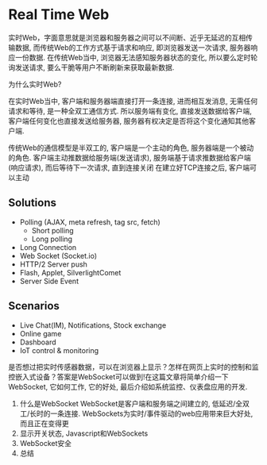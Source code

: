 # Real Time Web

实时Web，字面意思就是浏览器和服务器之间可以不间断、近乎无延迟的互相传输数据, 而传统Web的工作方式基于请求和响应, 即浏览器发送一次请求, 服务器响应一份数据. 在传统Web当中, 浏览器无法感知服务器状态的变化, 所以要么定时轮询发送请求, 要么干脆等用户不断刷新来获取最新数据.

为什么实时Web?

在实时Web当中, 客户端和服务器端直接打开一条连接, 进而相互发消息, 无需任何请求和等待, 是一种全双工通信方式. 所以服务端有变化, 直接发送数据给客户端, 客户端任何变化也直接发送给服务器, 服务器有权决定是否将这个变化通知其他客户端.

传统Web的通信模型是半双工的, 客户端是一个主动的角色, 服务器端是一个被动的角色. 客户端主动推数据给服务端(发送请求), 服务端基于请求推数据给客户端(响应请求), 而后等待下一次请求, 直到连接关闭
在建立好TCP连接之后, 客户端可以主动

## Solutions
* Polling (AJAX, meta refresh, tag src, fetch)
    * Short polling
    * Long polling
* Long Connection
* Web Socket (Socket.io)
* HTTP/2 Server push
* Flash, Applet, SilverlightComet
* Server Side Event

## Scenarios
* Live Chat(IM), Notifications, Stock exchange
* Online game
* Dashboard
* IoT control & monitoring



是否想过把实时传感器数据，可以在浏览器上显示？怎样在网页上实时的控制和监控嵌入式设备？答案是WebSocket可以做到!在这篇文章将简单介绍一下WebSocket, 它如何工作, 它的好处, 最后介绍如系统监控、仪表盘应用的开发.

1. 什么是WebSocket
    WebSocket是客户端和服务端之间建立的, 低延迟/全双工/长时的一条连接. WebSockets为实时/事件驱动的web应用带来巨大好处, 而且正在变得更
2. 显示开关状态, Javascript和WebSockets
3. WebSocket安全
4. 总结